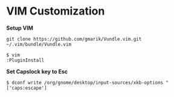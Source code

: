 # VIM Customization

**Setup VIM**

    git clone https://github.com/gmarik/Vundle.vim.git ~/.vim/bundle/Vundle.vim

    $ vim
    :PluginInstall

**Set Capslock key to Esc**

    $ dconf write /org/gnome/desktop/input-sources/xkb-options "['caps:escape']
